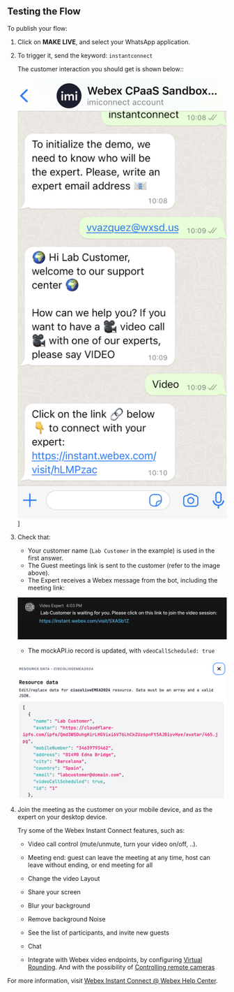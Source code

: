 ## Testing the Flow

To publish your flow:

1. Click on **MAKE LIVE**, and select your WhatsApp application.

1. To trigger it, send the keyword: `instantconnect`

   The customer interaction you should get is shown below::

   ![WhatsApp1](images/whatsapp1.png)]

1. Check that:

   * Your customer name (`Lab Customer` in the example) is used in the first answer.
   * The Guest meetings link is sent to the customer (refer to the image above).
   * The Expert receives a Webex message from the bot, including the meeting link:

   ![Webex Bot Message](images/webex_bot_message.png)

   * The mockAPI.io record is updated, with `vdeoCallScheduled: true`

   ![Mockio Record Updated](images/mockio_record_updated.png)

1. Join the meeting as the customer on your mobile device, and as the expert on your desktop device. 

   Try some of the Webex Instant Connect features, such as:

   * Video call control (mute/unmute, turn your video on/off, ..). 

   * Meeting end: guest can leave the meeting at any time, host can leave without ending, or end meeting for all

   * Change the video Layout

   * Share your screen

   * Blur your background

   * Remove background Noise

   * See the list of participants, and invite new guests

   * Chat

   * Integrate with Webex video endpoints, by configuring [Virtual Rounding](https://help.webex.com/en-us/article/6vsdoi/Configure-Virtual-Rounding). And with the possibility of [Controlling remote cameras](https://help.webex.com/en-us/article/nuwutmx/Control-remote-cameras-with-Instant-Connect)


For more information, visit [Webex Instant Connect @ Webex Help Center](https://help.webex.com/en-us/article/sv0h2ab/Webex-Instant-Connect).
